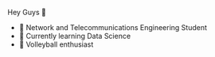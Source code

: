 Hey Guys  👋 
- 📡 Network and Telecommunications Engineering Student
- 🌱 Currently learning Data Science
- 🏐 Volleyball enthusiast

<!---
user8080c/user8080c is a ✨ special ✨ repository because its `README.md` (this file) appears on your GitHub profile.
You can click the Preview link to take a look at your changes.
--->
